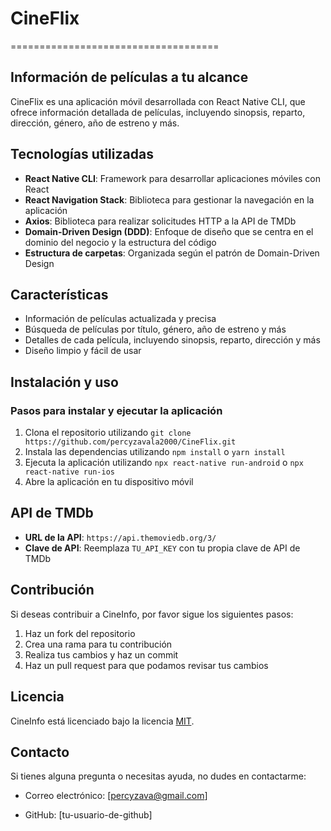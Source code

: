 # CineFlix
====================================

## Información de películas a tu alcance

CineFlix es una aplicación móvil desarrollada con React Native CLI, que ofrece información detallada de películas, incluyendo sinopsis, reparto, dirección, género, año de estreno y más.

## Tecnologías utilizadas

* **React Native CLI**: Framework para desarrollar aplicaciones móviles con React
* **React Navigation Stack**: Biblioteca para gestionar la navegación en la aplicación
* **Axios**: Biblioteca para realizar solicitudes HTTP a la API de TMDb
* **Domain-Driven Design (DDD)**: Enfoque de diseño que se centra en el dominio del negocio y la estructura del código
* **Estructura de carpetas**: Organizada según el patrón de Domain-Driven Design

## Características

* Información de películas actualizada y precisa
* Búsqueda de películas por título, género, año de estreno y más
* Detalles de cada película, incluyendo sinopsis, reparto, dirección y más
* Diseño limpio y fácil de usar

## Instalación y uso

### Pasos para instalar y ejecutar la aplicación

1. Clona el repositorio utilizando `git clone https://github.com/percyzavala2000/CineFlix.git`
2. Instala las dependencias utilizando `npm install` o `yarn install`
3. Ejecuta la aplicación utilizando `npx react-native run-android` o `npx react-native run-ios`
4. Abre la aplicación en tu dispositivo móvil

## API de TMDb

* **URL de la API**: `https://api.themoviedb.org/3/`
* **Clave de API**: Reemplaza `TU_API_KEY` con tu propia clave de API de TMDb

## Contribución

Si deseas contribuir a CineInfo, por favor sigue los siguientes pasos:

1. Haz un fork del repositorio
2. Crea una rama para tu contribución
3. Realiza tus cambios y haz un commit
4. Haz un pull request para que podamos revisar tus cambios

## Licencia

CineInfo está licenciado bajo la licencia [MIT](https://opensource.org/licenses/MIT).

## Contacto

Si tienes alguna pregunta o necesitas ayuda, no dudes en contactarme:

* Correo electrónico: [percyzava@gmail.com]

* GitHub: [tu-usuario-de-github]